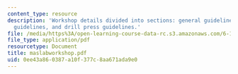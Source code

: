 ```yaml
---
content_type: resource
description: 'Workshop details divided into sections: general guidelines, scroll saw
  guidelines, and drill press guidelines.'
file: /media/https%3A/open-learning-course-data-rc.s3.amazonaws.com/6-186-mobile-autonomous-systems-laboratory-january-iap-2005/0ee43a860387a10f377c8aa671ada9e0_maslabworkshop.pdf
file_type: application/pdf
resourcetype: Document
title: maslabworkshop.pdf
uid: 0ee43a86-0387-a10f-377c-8aa671ada9e0
---
```

